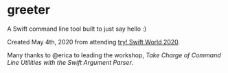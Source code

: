 # greeter

A Swift command line tool built to just say hello :)

Created May 4th, 2020 from attending [try! Swift World 2020](https://www.tryswift.co/).

Many thanks to @erica to leading the workshop, _Take Charge of Command Line Utilities with the Swift Argument Parser_.